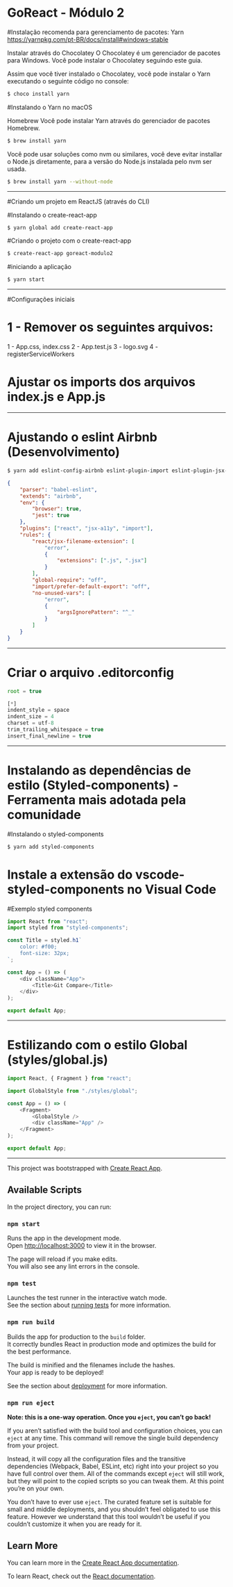 # GoReact - Módulo 2

#Instalação recomenda para gerenciamento de pacotes: Yarn https://yarnpkg.com/pt-BR/docs/install#windows-stable

Instalar através do Chocolatey
O Chocolatey é um gerenciador de pacotes para Windows. Você pode instalar o Chocolatey seguindo este guia.

Assim que você tiver instalado o Chocolatey, você pode instalar o Yarn executando o seguinte código no console:

```sh
$ choco install yarn
```

#Instalando o Yarn no macOS

Homebrew
Você pode instalar Yarn através do gerenciador de pacotes Homebrew.

```sh
$ brew install yarn
```

Você pode usar soluções como nvm ou similares, você deve evitar installar o Node.js diretamente, para a versão do Node.js instalada pelo nvm ser usada.

```sh
$ brew install yarn --without-node
```

---

#Criando um projeto em ReactJS (através do CLI)

#Instalando o create-react-app

```sh
$ yarn global add create-react-app
```

#Criando o projeto com o create-react-app

```sh
$ create-react-app goreact-modulo2
```

#iniciando a aplicação

```sh
$ yarn start
```

---

#Configurações iniciais

# 1 - Remover os seguintes arquivos:

1 - App.css, index.css
2 - App.test.js
3 - logo.svg
4 - registerServiceWorkers

# Ajustar os imports dos arquivos index.js e App.js

---

# Ajustando o eslint Airbnb (Desenvolvimento)

```sh
$ yarn add eslint-config-airbnb eslint-plugin-import eslint-plugin-jsx-a11y eslint-plugin-react -D
```

```json
{
    "parser": "babel-eslint",
    "extends": "airbnb",
    "env": {
        "browser": true,
        "jest": true
    },
    "plugins": ["react", "jsx-a11y", "import"],
    "rules": {
        "react/jsx-filename-extension": [
            "error",
            {
                "extensions": [".js", ".jsx"]
            }
        ],
        "global-require": "off",
        "import/prefer-default-export": "off",
        "no-unused-vars": [
            "error",
            {
                "argsIgnorePattern": "^_"
            }
        ]
    }
}
```

---

# Criar o arquivo .editorconfig

```js
root = true

[*]
indent_style = space
indent_size = 4
charset = utf-8
trim_trailing_whitespace = true
insert_final_newline = true
```

---

# Instalando as dependências de estilo (Styled-components) - Ferramenta mais adotada pela comunidade

#Instalando o styled-components

```sh
$ yarn add styled-components
```

# Instale a extensão do vscode-styled-components no Visual Code

#Exemplo styled components

```js
import React from "react";
import styled from "styled-components";

const Title = styled.h1`
    color: #f00;
    font-size: 32px;
`;

const App = () => (
    <div className="App">
        <Title>Git Compare</Title>
    </div>
);

export default App;
```

---

# Estilizando com o estilo Global (styles/global.js)

```js
import React, { Fragment } from "react";

import GlobalStyle from "./styles/global";

const App = () => (
    <Fragment>
        <GlobalStyle />
        <div className="App" />
    </Fragment>
);

export default App;
```

---

This project was bootstrapped with [Create React App](https://github.com/facebook/create-react-app).

## Available Scripts

In the project directory, you can run:

### `npm start`

Runs the app in the development mode.<br>
Open [http://localhost:3000](http://localhost:3000) to view it in the browser.

The page will reload if you make edits.<br>
You will also see any lint errors in the console.

### `npm test`

Launches the test runner in the interactive watch mode.<br>
See the section about [running tests](https://facebook.github.io/create-react-app/docs/running-tests) for more information.

### `npm run build`

Builds the app for production to the `build` folder.<br>
It correctly bundles React in production mode and optimizes the build for the best performance.

The build is minified and the filenames include the hashes.<br>
Your app is ready to be deployed!

See the section about [deployment](https://facebook.github.io/create-react-app/docs/deployment) for more information.

### `npm run eject`

**Note: this is a one-way operation. Once you `eject`, you can’t go back!**

If you aren’t satisfied with the build tool and configuration choices, you can `eject` at any time. This command will remove the single build dependency from your project.

Instead, it will copy all the configuration files and the transitive dependencies (Webpack, Babel, ESLint, etc) right into your project so you have full control over them. All of the commands except `eject` will still work, but they will point to the copied scripts so you can tweak them. At this point you’re on your own.

You don’t have to ever use `eject`. The curated feature set is suitable for small and middle deployments, and you shouldn’t feel obligated to use this feature. However we understand that this tool wouldn’t be useful if you couldn’t customize it when you are ready for it.

## Learn More

You can learn more in the [Create React App documentation](https://facebook.github.io/create-react-app/docs/getting-started).

To learn React, check out the [React documentation](https://reactjs.org/).
